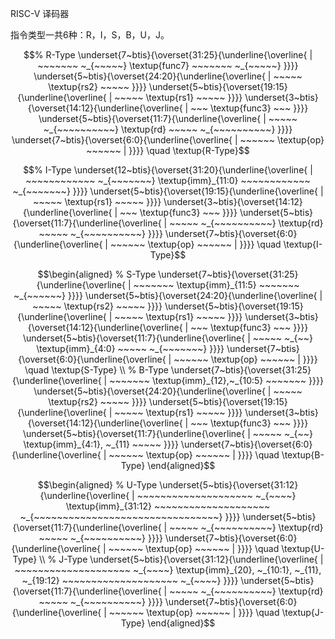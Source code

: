 RISC-V 译码器

指令类型一共6种：R，I，S，B，U，J。

```math
% R-Type
\underset{7~btis}{\overset{31:25}{\underline{\overline{
| ~~~~~~~ ~_{~~~~~}
  \textup{func7}
  ~~~~~~~ ~_{~~~~~}
}}}}
\underset{5~btis}{\overset{24:20}{\underline{\overline{
| ~~~~~
  \textup{rs2}
  ~~~~~
}}}}
\underset{5~btis}{\overset{19:15}{\underline{\overline{
| ~~~~~
  \textup{rs1}
  ~~~~~
}}}}
\underset{3~btis}{\overset{14:12}{\underline{\overline{
| ~~~
  \textup{func3}
  ~~~
}}}}
\underset{5~btis}{\overset{11:7}{\underline{\overline{
| ~~~~~ ~_{~~~~~~~~~~}
  \textup{rd}
  ~~~~~ ~_{~~~~~~~~~~}
}}}}
\underset{7~btis}{\overset{6:0}{\underline{\overline{
| ~~~~~~
  \textup{op}
  ~~~~~~ |
}}}} \quad \textup{R-Type}
```

```math
% I-Type
\underset{12~btis}{\overset{31:20}{\underline{\overline{
| ~~~~~~~~~~~~ ~_{~~~~~~~}
  \textup{imm}_{11:0}
  ~~~~~~~~~~~~ ~_{~~~~~~~}
}}}}
\underset{5~btis}{\overset{19:15}{\underline{\overline{
| ~~~~~
  \textup{rs1}
  ~~~~~
}}}}
\underset{3~btis}{\overset{14:12}{\underline{\overline{
| ~~~
  \textup{func3}
  ~~~
}}}}
\underset{5~btis}{\overset{11:7}{\underline{\overline{
| ~~~~~ ~_{~~~~~~~~~~}
  \textup{rd}
  ~~~~~ ~_{~~~~~~~~~~}
}}}}
\underset{7~btis}{\overset{6:0}{\underline{\overline{
| ~~~~~~
  \textup{op}
  ~~~~~~ |
}}}} \quad \textup{I-Type}
```
    
```math
\begin{aligned}
    % S-Type
    \underset{7~btis}{\overset{31:25}{\underline{\overline{
    | ~~~~~~~ 
      \textup{imm}_{11:5}
      ~~~~~~~ ~_{~~~~~~}
    }}}}
    \underset{5~btis}{\overset{24:20}{\underline{\overline{
    | ~~~~~
      \textup{rs2}
      ~~~~~
    }}}}
    \underset{5~btis}{\overset{19:15}{\underline{\overline{
    | ~~~~~
      \textup{rs1}
      ~~~~~
    }}}}
    \underset{3~btis}{\overset{14:12}{\underline{\overline{
    | ~~~
      \textup{func3}
      ~~~
    }}}}
    \underset{5~btis}{\overset{11:7}{\underline{\overline{
    | ~~~~~ ~_{~~}
      \textup{imm}_{4:0}
      ~~~~~ ~_{~~~~~~~}
    }}}}
    \underset{7~btis}{\overset{6:0}{\underline{\overline{
    | ~~~~~~
      \textup{op}
      ~~~~~~ |
    }}}} \quad \textup{S-Type}
\\
    % B-Type
    \underset{7~btis}{\overset{31:25}{\underline{\overline{
    | ~~~~~~~
      \textup{imm}_{12},~_{10:5}
      ~~~~~~~
    }}}}
    \underset{5~btis}{\overset{24:20}{\underline{\overline{
    | ~~~~~
      \textup{rs2}
      ~~~~~
    }}}}
    \underset{5~btis}{\overset{19:15}{\underline{\overline{
    | ~~~~~
      \textup{rs1}
      ~~~~~
    }}}}
    \underset{3~btis}{\overset{14:12}{\underline{\overline{
    | ~~~
      \textup{func3} 
      ~~~
    }}}}
    \underset{5~btis}{\overset{11:7}{\underline{\overline{
    | ~~~~~ ~_{~~}
      \textup{imm}_{4:1}, ~_{11}
      ~~~~~
    }}}}
    \underset{7~btis}{\overset{6:0}{\underline{\overline{
    | ~~~~~~
      \textup{op}
      ~~~~~~ |
    }}}} \quad \textup{B-Type}
\end{aligned}
```

```math
\begin{aligned}
    % U-Type
    \underset{5~btis}{\overset{31:12}{\underline{\overline{
    | ~~~~~~~~~~~~~~~~~~~~ ~_{~~~~}
      \textup{imm}_{31:12}
      ~~~~~~~~~~~~~~~~~~~~ ~_{~~~~~~~~~~~~~~~~~~~~~~~~~~~~~~~~}
    }}}}
    \underset{5~btis}{\overset{11:7}{\underline{\overline{
    | ~~~~~ ~_{~~~~~~~~~~}
      \textup{rd}
      ~~~~~ ~_{~~~~~~~~~~}
    }}}}
    \underset{7~btis}{\overset{6:0}{\underline{\overline{
    | ~~~~~~
      \textup{op}
      ~~~~~~ |
    }}}} \quad \textup{U-Type}
\\
    % J-Type
    \underset{5~btis}{\overset{31:12}{\underline{\overline{
    | ~~~~~~~~~~~~~~~~~~~~ ~_{~~~~}
      \textup{imm}_{20}, ~_{10:1}, ~_{11}, ~_{19:12}
      ~~~~~~~~~~~~~~~~~~~~ ~_{~~~~}
    }}}}
    \underset{5~btis}{\overset{11:7}{\underline{\overline{
    | ~~~~~ ~_{~~~~~~~~~~}
      \textup{rd}
      ~~~~~ ~_{~~~~~~~~~~}
    }}}}
    \underset{7~btis}{\overset{6:0}{\underline{\overline{
    | ~~~~~~
      \textup{op}
      ~~~~~~ |
    }}}} \quad \textup{J-Type}
\end{aligned}
```
